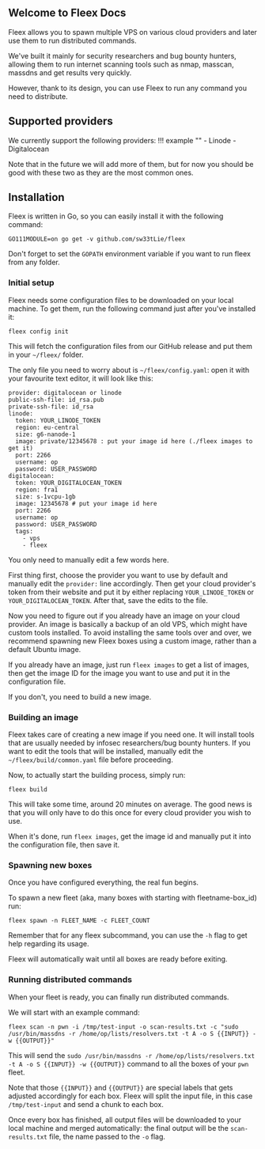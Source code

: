 ## Welcome to Fleex Docs

Fleex allows you to spawn multiple VPS on various cloud providers and later use them to run distributed commands.

We've built it mainly for security researchers and bug bounty hunters, allowing them to run internet scanning tools such as nmap, masscan, massdns and get results very quickly.

However, thank to its design, you can use Fleex to run any command you need to distribute.

## Supported providers

We currently support the following providers:
!!! example ""
    - Linode
    - Digitalocean

Note that in the future we will add more of them, but for now you should be good with these two as they are the most common ones.

## Installation

Fleex is written in Go, so you can easily install it with the following command:

```
GO111MODULE=on go get -v github.com/sw33tLie/fleex
```
Don't forget to set the `GOPATH` environment variable if you want to run fleex from any folder. 

### Initial setup

Fleex needs some configuration files to be downloaded on your local machine.
To get them, run the following command just after you've installed it:

```
fleex config init
```

This will fetch the configuration files from our GitHub release and put them in your `~/fleex/` folder.

The only file you need to worry about is `~/fleex/config.yaml`: open it with your favourite text editor, it will look like this:

```
provider: digitalocean or linode
public-ssh-file: id_rsa.pub
private-ssh-file: id_rsa
linode:
  token: YOUR_LINODE_TOKEN
  region: eu-central
  size: g6-nanode-1
  image: private/12345678 : put your image id here (./fleex images to get it)
  port: 2266
  username: op
  password: USER_PASSWORD
digitalocean:
  token: YOUR_DIGITALOCEAN_TOKEN
  region: fra1
  size: s-1vcpu-1gb
  image: 12345678 # put your image id here
  port: 2266
  username: op
  password: USER_PASSWORD
  tags:
    - vps
    - fleex

```

You only need to manually edit a few words here.

First thing first, choose the provider you want to use by default and manually edit the `provider:` line accordingly.
Then get your cloud provider's token from their website and put it by either replacing `YOUR_LINODE_TOKEN` or `YOUR_DIGITALOCEAN_TOKEN`.
After that, save the edits to the file.

Now you need to figure out if you already have an image on your cloud provider.
An image is basically a backup of an old VPS, which might have custom tools installed.
To avoid installing the same tools over and over, we recommend spawning new Fleex boxes using a custom image, rather than a default Ubuntu image.

If you already have an image, just run `fleex images` to get a list of images, then get the image ID for the image you want to use and put it in the configuration file.

If you don't, you need to build a new image.

### Building an image

Fleex takes care of creating a new image if you need one.
It will install tools that are usually needed by infosec researchers/bug bounty hunters.
If you want to edit the tools that will be installed, manually edit the `~/fleex/build/common.yaml` file before proceeding.

Now, to actually start the building process, simply run:
```
fleex build
```

This will take some time, around 20 minutes on average.
The good news is that you will only have to do this once for every cloud provider you wish to use.

When it's done, run `fleex images`, get the image id and manually put it into the configuration file, then save it.

### Spawning new boxes

Once you have configured everything, the real fun begins.

To spawn a new fleet (aka, many boxes with starting with fleetname-box_id) run:
```
fleex spawn -n FLEET_NAME -c FLEET_COUNT
```
Remember that for any fleex subcommand, you can use the `-h` flag to get help regarding its usage.

Fleex will automatically wait until all boxes are ready before exiting.

### Running distributed commands

When your fleet is ready, you can finally run distributed commands.

We will start with an example command:
```
fleex scan -n pwn -i /tmp/test-input -o scan-results.txt -c "sudo /usr/bin/massdns -r /home/op/lists/resolvers.txt -t A -o S {{INPUT}} -w {{OUTPUT}}"
```

This will send the `sudo /usr/bin/massdns -r /home/op/lists/resolvers.txt -t A -o S {{INPUT}} -w {{OUTPUT}}` command to all the boxes of your `pwn` fleet.

Note that those `{{INPUT}}` and `{{OUTPUT}}` are special labels that gets adjusted accordingly for each box.
Fleex will split the input file, in this case `/tmp/test-input` and send a chunk to each box.

Once every box has finished, all output files will be downloaded to your local machine and merged automatically: the final output will be the `scan-results.txt` file, the name passed to the `-o` flag.